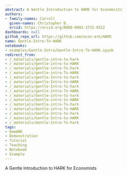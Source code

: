 ```yaml
---
abstract: A Gentle Introduction to HARK for Economists
authors:
- family-names: Carroll
  given-names: Christopher D.
  orcid: https://orcid.org/0000-0003-3732-9312
dashboards: null
github_repo_url: https://github.com/econ-ark/HARK
name: Gentle-Intro-To-HARK
notebooks:
- examples/Gentle-Intro/Gentle-Intro-To-HARK.ipynb
redirect_from:
- /_materials/gentle-intro-to-hark
- /_materials/gentle-intro-to-HARK
- /_materials/gentle-intro-To-hark
- /_materials/gentle-intro-To-HARK
- /_materials/gentle-Intro-to-hark
- /_materials/gentle-Intro-to-HARK
- /_materials/gentle-Intro-To-hark
- /_materials/gentle-Intro-To-HARK
- /_materials/Gentle-intro-to-hark
- /_materials/Gentle-intro-to-HARK
- /_materials/Gentle-intro-To-hark
- /_materials/Gentle-intro-To-HARK
- /_materials/Gentle-Intro-to-hark
- /_materials/Gentle-Intro-to-HARK
- /_materials/Gentle-Intro-To-hark
tags:
- DemARK
- Demonstration
- Tutorial
- Teaching
- Notebook
- Example
---
```


A Gentle Introduction to HARK for Economists
